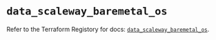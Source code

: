 # `data_scaleway_baremetal_os`

Refer to the Terraform Registory for docs: [`data_scaleway_baremetal_os`](https://registry.terraform.io/providers/scaleway/scaleway/2.18.0/docs/data-sources/baremetal_os).
